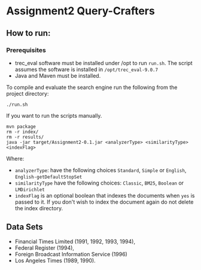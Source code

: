 # Assignment2 Query-Crafters

## How to run:  

### Prerequisites
- trec_eval software must be installed under /opt to run ``run.sh``. The script assumes the software is installed in ``/opt/trec_eval-9.0.7``
- Java and Maven must be installed.

To compile and evaluate the search engine run the following from the project directory:
~~~
./run.sh
~~~

If you want to run the scripts manually.
~~~
mvn package
rm -r index/
rm -r results/
java -jar target/Assignment2-0.1.jar <analyzerType> <similarityType> <indexFlag>
~~~

Where:
- ``analyzerType``: have the following choices ``Standard``, ``Simple`` or ``English``, ``English-getDefaultStopSet``
- ``similarityType`` have the following choices: ``Classic``, ``BM25``, ``Boolean`` or ``LMDirichlet``
- ``indexFlag`` is an optional boolean that indexes the documents when ``yes`` is passed to it. If you don't wish to index the document again do not delete the index directory.

## Data Sets
- Financial Times Limited (1991, 1992, 1993, 1994),
- Federal Register (1994),
- Foreign Broadcast Information Service (1996)
- Los Angeles Times (1989, 1990).
